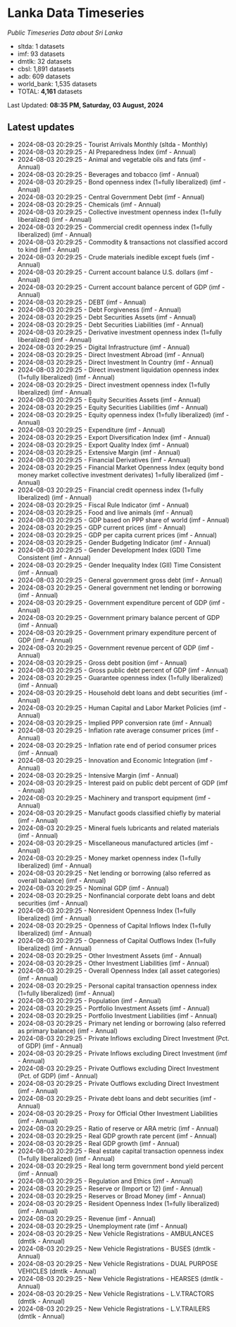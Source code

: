 # Lanka Data Timeseries
*Public Timeseries Data about Sri Lanka*

* sltda: 1 datasets
* imf: 93 datasets
* dmtlk: 32 datasets
* cbsl: 1,891 datasets
* adb: 609 datasets
* world_bank: 1,535 datasets
* TOTAL: **4,161** datasets

Last Updated: **08:35 PM, Saturday, 03 August, 2024**

## Latest updates

* 2024-08-03 20:29:25 - Tourist Arrivals Monthly (sltda - Monthly)
* 2024-08-03 20:29:25 - AI Preparedness Index (imf - Annual)
* 2024-08-03 20:29:25 - Animal and vegetable oils and fats (imf - Annual)
* 2024-08-03 20:29:25 - Beverages and tobacco (imf - Annual)
* 2024-08-03 20:29:25 - Bond openness index (1=fully liberalized) (imf - Annual)
* 2024-08-03 20:29:25 - Central Government Debt (imf - Annual)
* 2024-08-03 20:29:25 - Chemicals (imf - Annual)
* 2024-08-03 20:29:25 - Collective investment openness index (1=fully liberalized) (imf - Annual)
* 2024-08-03 20:29:25 - Commercial credit openness index (1=fully liberalized) (imf - Annual)
* 2024-08-03 20:29:25 - Commodity & transactions not classified accord to kind (imf - Annual)
* 2024-08-03 20:29:25 - Crude materials inedible except fuels (imf - Annual)
* 2024-08-03 20:29:25 - Current account balance U.S. dollars (imf - Annual)
* 2024-08-03 20:29:25 - Current account balance percent of GDP (imf - Annual)
* 2024-08-03 20:29:25 - DEBT (imf - Annual)
* 2024-08-03 20:29:25 - Debt Forgiveness (imf - Annual)
* 2024-08-03 20:29:25 - Debt Securities Assets (imf - Annual)
* 2024-08-03 20:29:25 - Debt Securities Liabilities (imf - Annual)
* 2024-08-03 20:29:25 - Derivative investment openness index (1=fully liberalized) (imf - Annual)
* 2024-08-03 20:29:25 - Digital Infrastructure (imf - Annual)
* 2024-08-03 20:29:25 - Direct Investment Abroad (imf - Annual)
* 2024-08-03 20:29:25 - Direct Investment In Country (imf - Annual)
* 2024-08-03 20:29:25 - Direct investment liquidation openness index (1=fully liberalized) (imf - Annual)
* 2024-08-03 20:29:25 - Direct investment openness index (1=fully liberalized) (imf - Annual)
* 2024-08-03 20:29:25 - Equity Securities Assets (imf - Annual)
* 2024-08-03 20:29:25 - Equity Securities Liabilities (imf - Annual)
* 2024-08-03 20:29:25 - Equity openness index (1=fully liberalized) (imf - Annual)
* 2024-08-03 20:29:25 - Expenditure (imf - Annual)
* 2024-08-03 20:29:25 - Export Diversification Index (imf - Annual)
* 2024-08-03 20:29:25 - Export Quality Index (imf - Annual)
* 2024-08-03 20:29:25 - Extensive Margin (imf - Annual)
* 2024-08-03 20:29:25 - Financial Derivatives (imf - Annual)
* 2024-08-03 20:29:25 - Financial Market Openness Index (equity bond money market collective investment derivates) 1=fully liberalized (imf - Annual)
* 2024-08-03 20:29:25 - Financial credit openness index (1=fully liberalized) (imf - Annual)
* 2024-08-03 20:29:25 - Fiscal Rule Indicator (imf - Annual)
* 2024-08-03 20:29:25 - Food and live animals (imf - Annual)
* 2024-08-03 20:29:25 - GDP based on PPP share of world (imf - Annual)
* 2024-08-03 20:29:25 - GDP current prices (imf - Annual)
* 2024-08-03 20:29:25 - GDP per capita current prices (imf - Annual)
* 2024-08-03 20:29:25 - Gender Budgeting Indicator (imf - Annual)
* 2024-08-03 20:29:25 - Gender Development Index (GDI) Time Consistent (imf - Annual)
* 2024-08-03 20:29:25 - Gender Inequality Index (GII) Time Consistent (imf - Annual)
* 2024-08-03 20:29:25 - General government gross debt (imf - Annual)
* 2024-08-03 20:29:25 - General government net lending or borrowing (imf - Annual)
* 2024-08-03 20:29:25 - Government expenditure percent of GDP (imf - Annual)
* 2024-08-03 20:29:25 - Government primary balance percent of GDP (imf - Annual)
* 2024-08-03 20:29:25 - Government primary expenditure percent of GDP (imf - Annual)
* 2024-08-03 20:29:25 - Government revenue percent of GDP (imf - Annual)
* 2024-08-03 20:29:25 - Gross debt position (imf - Annual)
* 2024-08-03 20:29:25 - Gross public debt percent of GDP (imf - Annual)
* 2024-08-03 20:29:25 - Guarantee openness index (1=fully liberalized) (imf - Annual)
* 2024-08-03 20:29:25 - Household debt loans and debt securities (imf - Annual)
* 2024-08-03 20:29:25 - Human Capital and Labor Market Policies (imf - Annual)
* 2024-08-03 20:29:25 - Implied PPP conversion rate (imf - Annual)
* 2024-08-03 20:29:25 - Inflation rate average consumer prices (imf - Annual)
* 2024-08-03 20:29:25 - Inflation rate end of period consumer prices (imf - Annual)
* 2024-08-03 20:29:25 - Innovation and Economic Integration (imf - Annual)
* 2024-08-03 20:29:25 - Intensive Margin (imf - Annual)
* 2024-08-03 20:29:25 - Interest paid on public debt percent of GDP (imf - Annual)
* 2024-08-03 20:29:25 - Machinery and transport equipment (imf - Annual)
* 2024-08-03 20:29:25 - Manufact goods classified chiefly by material (imf - Annual)
* 2024-08-03 20:29:25 - Mineral fuels lubricants and related materials (imf - Annual)
* 2024-08-03 20:29:25 - Miscellaneous manufactured articles (imf - Annual)
* 2024-08-03 20:29:25 - Money market openness index (1=fully liberalized) (imf - Annual)
* 2024-08-03 20:29:25 - Net lending or borrowing (also referred as overall balance) (imf - Annual)
* 2024-08-03 20:29:25 - Nominal GDP (imf - Annual)
* 2024-08-03 20:29:25 - Nonfinancial corporate debt loans and debt securities (imf - Annual)
* 2024-08-03 20:29:25 - Nonresident Openness Index (1=fully liberalized) (imf - Annual)
* 2024-08-03 20:29:25 - Openness of Capital Inflows Index (1=fully liberalized) (imf - Annual)
* 2024-08-03 20:29:25 - Openness of Capital Outflows Index (1=fully liberalized) (imf - Annual)
* 2024-08-03 20:29:25 - Other Investment Assets (imf - Annual)
* 2024-08-03 20:29:25 - Other Investment Liabilities (imf - Annual)
* 2024-08-03 20:29:25 - Overall Openness Index (all asset categories) (imf - Annual)
* 2024-08-03 20:29:25 - Personal capital transaction openness index (1=fully liberalized) (imf - Annual)
* 2024-08-03 20:29:25 - Population (imf - Annual)
* 2024-08-03 20:29:25 - Portfolio Investment Assets (imf - Annual)
* 2024-08-03 20:29:25 - Portfolio Investment Liabilities (imf - Annual)
* 2024-08-03 20:29:25 - Primary net lending or borrowing (also referred as primary balance) (imf - Annual)
* 2024-08-03 20:29:25 - Private Inflows excluding Direct Investment (Pct. of GDP) (imf - Annual)
* 2024-08-03 20:29:25 - Private Inflows excluding Direct Investment (imf - Annual)
* 2024-08-03 20:29:25 - Private Outflows excluding Direct Investment (Pct. of GDP) (imf - Annual)
* 2024-08-03 20:29:25 - Private Outflows excluding Direct Investment (imf - Annual)
* 2024-08-03 20:29:25 - Private debt loans and debt securities (imf - Annual)
* 2024-08-03 20:29:25 - Proxy for Official Other Investment Liabilities (imf - Annual)
* 2024-08-03 20:29:25 - Ratio of reserve or ARA metric (imf - Annual)
* 2024-08-03 20:29:25 - Real GDP growth rate percent (imf - Annual)
* 2024-08-03 20:29:25 - Real GDP growth (imf - Annual)
* 2024-08-03 20:29:25 - Real estate capital transaction openness index (1=fully liberalized) (imf - Annual)
* 2024-08-03 20:29:25 - Real long term government bond yield percent (imf - Annual)
* 2024-08-03 20:29:25 - Regulation and Ethics (imf - Annual)
* 2024-08-03 20:29:25 - Reserve or (Import or 12) (imf - Annual)
* 2024-08-03 20:29:25 - Reserves or Broad Money (imf - Annual)
* 2024-08-03 20:29:25 - Resident Openness Index (1=fully liberalized) (imf - Annual)
* 2024-08-03 20:29:25 - Revenue (imf - Annual)
* 2024-08-03 20:29:25 - Unemployment rate (imf - Annual)
* 2024-08-03 20:29:25 - New Vehicle Registrations - AMBULANCES (dmtlk - Annual)
* 2024-08-03 20:29:25 - New Vehicle Registrations - BUSES (dmtlk - Annual)
* 2024-08-03 20:29:25 - New Vehicle Registrations - DUAL PURPOSE VEHICLES (dmtlk - Annual)
* 2024-08-03 20:29:25 - New Vehicle Registrations - HEARSES (dmtlk - Annual)
* 2024-08-03 20:29:25 - New Vehicle Registrations - L.V.TRACTORS (dmtlk - Annual)
* 2024-08-03 20:29:25 - New Vehicle Registrations - L.V.TRAILERS (dmtlk - Annual)